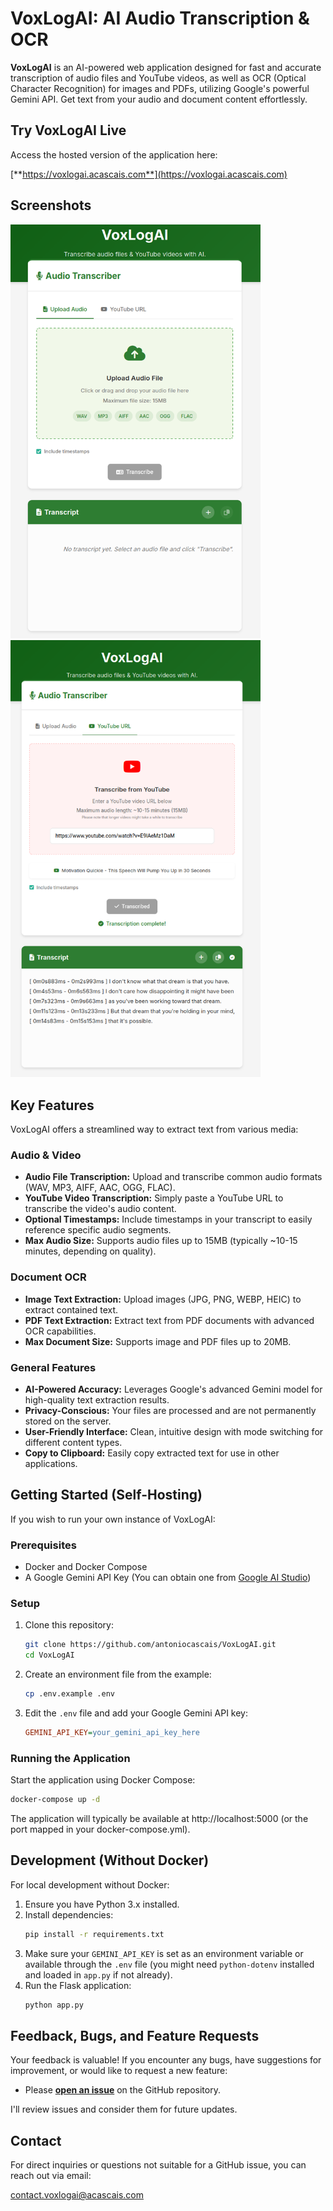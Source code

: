       
# VoxLogAI: AI Audio Transcription & OCR

**VoxLogAI** is an AI-powered web application designed for fast and accurate transcription of audio files and YouTube videos, as well as OCR (Optical Character Recognition) for images and PDFs, utilizing Google's powerful Gemini API. Get text from your audio and document content effortlessly.

## Try VoxLogAI Live

Access the hosted version of the application here:

[**https://voxlogai.acascais.com**](https://voxlogai.acascais.com)

## Screenshots

<img src="./docs/images/screenshot-main.png" alt="VoxLogAI interface showing audio upload and YouTube URL options" title="VoxLogAI: Ready for your audio or YouTube link!" width="400">

<img src="./docs/images/screenshot-transcript.png" alt="Example of a generated transcript with timestamps within VoxLogAI" title="Your audio converted to text, complete with timestamps!" width="400">

## Key Features

VoxLogAI offers a streamlined way to extract text from various media:

### Audio & Video
-   **Audio File Transcription:** Upload and transcribe common audio formats (WAV, MP3, AIFF, AAC, OGG, FLAC).
-   **YouTube Video Transcription:** Simply paste a YouTube URL to transcribe the video's audio content.
-   **Optional Timestamps:** Include timestamps in your transcript to easily reference specific audio segments.
-   **Max Audio Size:** Supports audio files up to 15MB (typically ~10-15 minutes, depending on quality).

### Document OCR
-   **Image Text Extraction:** Upload images (JPG, PNG, WEBP, HEIC) to extract contained text.
-   **PDF Text Extraction:** Extract text from PDF documents with advanced OCR capabilities.
-   **Max Document Size:** Supports image and PDF files up to 20MB.

### General Features
-   **AI-Powered Accuracy:** Leverages Google's advanced Gemini model for high-quality text extraction results.
-   **Privacy-Conscious:** Your files are processed and are not permanently stored on the server.
-   **User-Friendly Interface:** Clean, intuitive design with mode switching for different content types.
-   **Copy to Clipboard:** Easily copy extracted text for use in other applications.

## Getting Started (Self-Hosting)

If you wish to run your own instance of VoxLogAI:

### Prerequisites

-   Docker and Docker Compose
-   A Google Gemini API Key (You can obtain one from [Google AI Studio](https://aistudio.google.com/app/apikey))

### Setup

1.  Clone this repository:
    ```bash
    git clone https://github.com/antoniocascais/VoxLogAI.git
    cd VoxLogAI
    ```

2.  Create an environment file from the example:
    ```bash
    cp .env.example .env
    ```

3.  Edit the `.env` file and add your Google Gemini API key:
    ```ini
    GEMINI_API_KEY=your_gemini_api_key_here
    ```

### Running the Application

Start the application using Docker Compose:

```bash
docker-compose up -d
```

The application will typically be available at http://localhost:5000 (or the port mapped in your docker-compose.yml).

## Development (Without Docker)

For local development without Docker:

1.  Ensure you have Python 3.x installed.
2.  Install dependencies:
    ```bash
    pip install -r requirements.txt
    ```
3.  Make sure your `GEMINI_API_KEY` is set as an environment variable or available through the `.env` file (you might need `python-dotenv` installed and loaded in `app.py` if not already).
4.  Run the Flask application:
    ```bash
    python app.py
    ```

## Feedback, Bugs, and Feature Requests

Your feedback is valuable! If you encounter any bugs, have suggestions for improvement, or would like to request a new feature:

-   Please **[open an issue](https://github.com/antoniocascais/VoxLogAI/issues)** on the GitHub repository.

I'll review issues and consider them for future updates.

## Contact

For direct inquiries or questions not suitable for a GitHub issue, you can reach out via email:

[contact.voxlogai@acascais.com](mailto:contact.voxlogai@acascais.com)
